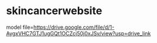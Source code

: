 # skincancerwebsite
model file=https://drive.google.com/file/d/1-AygxVHC7GTJ1ugGQt1OCZcj50j0xJSv/view?usp=drive_link
